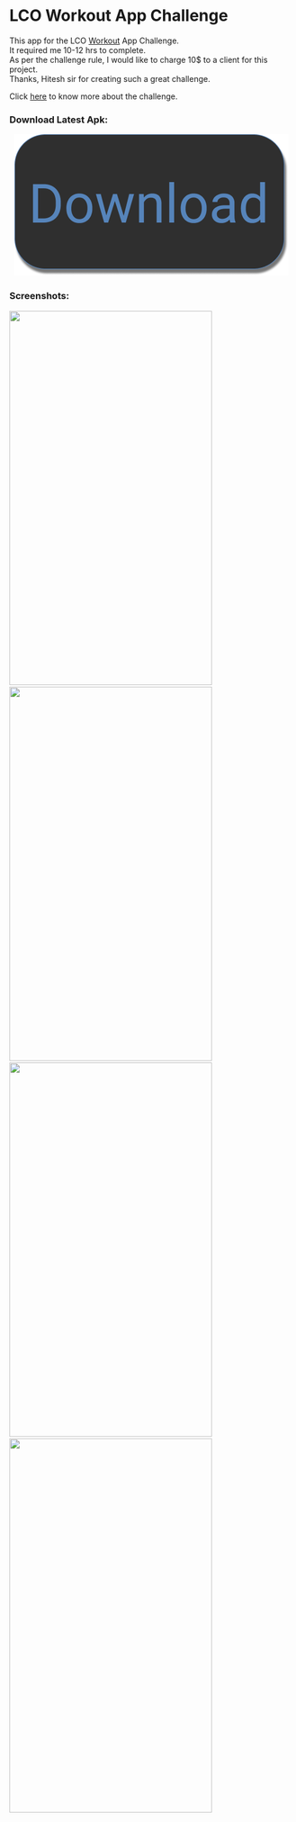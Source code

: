 # LCO Workout App Challenge   
This app for the LCO [Workout](https://www.youtube.com/watch?v=VFrKjhcTAzE) App Challenge.   
It required me 10-12 hrs to complete.   
As per the challenge rule, I would like to charge 10$ to a client for this project.  
Thanks, Hitesh sir for creating such a great challenge.  

Click [here](https://www.youtube.com/watch?v=VFrKjhcTAzE) to know more about the challenge.  
### Download Latest Apk:
<p align="center">
  <a href="https://github.com/mrwhoknows55/Workout_App/raw/master/app/release/app-release.apk"><img src="https://raw.githubusercontent.com/mrwhoknows55/Covid19_Tracker/master/screenshots/download.png"></a>
</p>

### Screenshots:
<img src="https://github.com/mrwhoknows55/Workout_App/blob/master/screenshots/1.jpg" width="360" height="665"> <!-- Force inline -->
<img src="https://github.com/mrwhoknows55/Workout_App/blob/master/screenshots/2.jpg" width="360" height="665"> <!-- Force inline -->
<img src="https://github.com/mrwhoknows55/Workout_App/blob/master/screenshots/3.jpg" width="360" height="665"> <!-- Force inline -->
<img src="https://github.com/mrwhoknows55/Workout_App/blob/master/screenshots/4.jpg" width="360" height="665"> <!-- Force inline -->